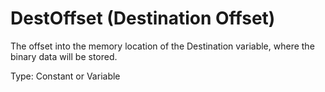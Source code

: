 # DestOffset (Destination Offset)

The offset into the memory location of the Destination variable, where the binary data will be stored.

Type: Constant or Variable
